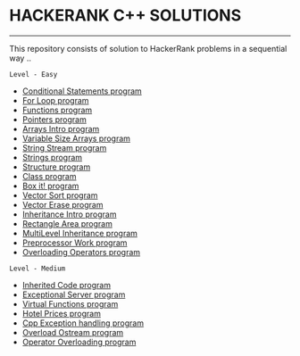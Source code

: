 # HACKERANK C++ SOLUTIONS
---
This repository consists of solution to HackerRank problems in a sequential way .. 

`Level - Easy`
* <a href="https://github.com/SHUBHAMBANSAL001/HACKERANK_CPP/blob/master/IFnumtoword.cpp"> Conditional Statements program</a>  
* <a href="https://github.com/SHUBHAMBANSAL001/HACKERANK_CPP/blob/master/ForLoop.cpp"> For Loop program</a>
* <a href="https://github.com/SHUBHAMBANSAL001/HACKERANK_CPP/blob/master/Functions.cpp"> Functions program</a> 
* <a href="https://github.com/SHUBHAMBANSAL001/HACKERANK_CPP/blob/master/pointers.cpp"> Pointers program</a> 
* <a href="https://github.com/SHUBHAMBANSAL001/HACKERANK_CPP/blob/master/ArraysIntro.cpp"> Arrays Intro program</a> 
* <a href="https://github.com/SHUBHAMBANSAL001/HACKERANK_CPP/blob/master/DynamicArrays.cpp"> Variable Size Arrays program</a> 
* <a href="https://github.com/SHUBHAMBANSAL001/HACKERANK_CPP/blob/master/stringstream.cpp"> String Stream program</a>  
* <a href="https://github.com/SHUBHAMBANSAL001/HACKERANK_CPP/blob/master/Strings.cpp"> Strings program</a> 
* <a href="https://github.com/SHUBHAMBANSAL001/HACKERANK_CPP/blob/master/Struct.cpp"> Structure program</a>
* <a href="https://github.com/SHUBHAMBANSAL001/HACKERANK_CPP/blob/master/Class.cpp"> Class program</a>
* <a href="https://github.com/SHUBHAMBANSAL001/HACKERANK_CPP/blob/master/BOXit!.cpp"> Box it! program</a>
* <a href="https://github.com/SHUBHAMBANSAL001/HACKERANK_CPP/blob/master/Vector_Sort.cpp"> Vector Sort program</a>
* <a href="https://github.com/SHUBHAMBANSAL001/HACKERANK_CPP/blob/master/Vector_erase.cpp"> Vector Erase program</a>
* <a href="https://github.com/SHUBHAMBANSAL001/HACKERANK_CPP/blob/master/Inheritance_Intro.cpp"> Inheritance Intro program</a>
* <a href="https://github.com/SHUBHAMBANSAL001/HACKERANK_CPP/blob/master/Rectangle_Inheritance.cpp"> Rectangle Area program</a>
* <a href="https://github.com/SHUBHAMBANSAL001/HACKERANK_CPP/blob/master/Multi-Level Inheritance.cpp"> MultiLevel Inheritance program</a> 
* <a href="https://github.com/SHUBHAMBANSAL001/HACKERANK_CPP/blob/master/Preprocessor_work.cpp"> Preprocessor Work program</a>
* <a href="https://github.com/SHUBHAMBANSAL001/HACKERANK_CPP/blob/master/Overload_Operators.cpp"> Overloading Operators program</a>

`Level - Medium`
* <a href="https://github.com/SHUBHAMBANSAL001/HACKERANK_CPP/blob/master/InheritedCode.cpp"> Inherited Code program</a>
* <a href="https://github.com/SHUBHAMBANSAL001/HACKERANK_CPP/blob/master/ExceptionalServer.cpp"> Exceptional Server program</a>
* <a href="https://github.com/SHUBHAMBANSAL001/HACKERANK_CPP/blob/master/Virtual_Functions.cpp"> Virtual Functions program</a>
* <a href="https://github.com/SHUBHAMBANSAL001/HACKERANK_CPP/blob/master/Hotel_Prices.cpp"> Hotel Prices program</a>
* <a href="https://github.com/SHUBHAMBANSAL001/HACKERANK_CPP/blob/master/Cpp_Exception_Handling.cpp"> Cpp Exception handling program</a>
* <a href="https://github.com/SHUBHAMBANSAL001/HACKERANK_CPP/blob/master/Overload_Ostream.cpp">Overload Ostream program</a>
* <a href="https://github.com/SHUBHAMBANSAL001/HACKERANK_CPP/blob/master/Operator_overloading_med.cpp">Operator Overloading program</a>

